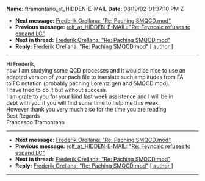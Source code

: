 **Name:** ftramontano_at_HIDDEN-E-MAIL
**Date:** 08/19/02-01:37:10 PM Z

  - **Next message:** [Frederik Orellana: "Re: Paching
    SMQCD.mod"](0090.html)
  - **Previous message:** [rolf_at_HIDDEN-E-MAIL: "Re: Feyncalc refuses to
    expand LC"](0088.html)
  - **Next in thread:** [Frederik Orellana: "Re: Paching
    SMQCD.mod"](0090.html)
  - **Reply:** [Frederik Orellana: "Re: Paching SMQCD.mod"](0090.html)
    [[ author ]](author.html#89)

-----

Hi Frederik,  
now I am studying some QCD processes and it would be nice to use an  
adapted version of your pach file to translate such amplitudes from FA  
to FC notation (probably paching Lorentz.gen and SMQCD.mod).  
I have tried to do it but without success.  
I am grate to you for your kind last week assistence and I will be in  
debt with you if you will find some time to help me this week.  
However thank you very much also for the time you are reading  
Best Regards  
Francesco Tramontano  

-----

  - **Next message:** [Frederik Orellana: "Re: Paching
    SMQCD.mod"](0090.html)
  - **Previous message:** [rolf_at_HIDDEN-E-MAIL: "Re: Feyncalc refuses to
    expand LC"](0088.html)
  - **Next in thread:** [Frederik Orellana: "Re: Paching
    SMQCD.mod"](0090.html)
  - **Reply:** [Frederik Orellana: "Re: Paching SMQCD.mod"](0090.html)
    [[ author ]](author.html#89)

-----

